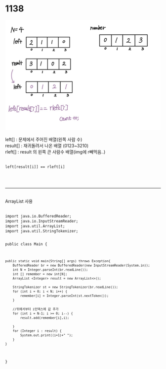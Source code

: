 # 1138

<img src="img/1138.jpg" title="" alt="1138"></img><br/>
<br>
left[] : 문제에서 주어진 배열(왼쪽 사람 수)<br>
result[] : 재귀돌려서 나온 배열 (0123~3210)<br>
rleft[] : result 의 왼쪽 큰 사람수 배열(img에 r빼먹음..)<br>

<pre>
<code>
left[result[i]] == rleft[i]
</code>
</pre>

<br>

---

<br>
ArrayList 사용
<pre>
<code>
import java.io.BufferedReader;
import java.io.InputStreamReader;
import java.util.ArrayList;
import java.util.StringTokenizer;

public class Main {

    public static void main(String[] args) throws Exception{
    	BufferedReader br = new BufferedReader(new InputStreamReader(System.in));
    	int N = Integer.parseInt(br.readLine());
    	int [] remember = new int[N];
    	ArrayList <Integer> result = new ArrayList<>();

    	StringTokenizer st = new StringTokenizer(br.readLine());
    	for (int i = 0; i < N; i++) {
    		remember[i] = Integer.parseInt(st.nextToken());
    	}

        //뒤에서부터 i인덱스에 값 추가
    	for (int i = N-1; i >= 0; i--) {
    		result.add(remember[i],i);

    	}
    	for (Integer i : result) {
    		System.out.print((i+1)+" ");
    	}
    }

}
</code>

</pre>
